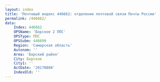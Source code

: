 ```yaml
---
layout: index
title: 'Почтовый индекс 446662: отделение почтовой связи Почты России'
permalink: /446662/
data:
    Index: 446662
    OPSName: 'Борское 2 ППС'
    OPSType: ППС
    OPSSubm: 446699
    Region: 'Самарская область'
    Autonom: ''
    Area: 'Борский район'
    City: Борское
    City1: ''
    ActDate: '20170808'
    IndexOld: ''
---
```

